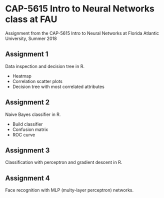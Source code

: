 # CAP-5615 Intro to Neural Networks class at FAU

Assignment from the CAP-5615 Intro to Neural Networks at Florida Atlantic University, Summer 2018

## Assignment 1

Data inspection and decision tree in R.

- Heatmap
- Correlation scatter plots
- Decision tree with most correlated attributes

## Assignment 2

Naive Bayes classifier in R.

- Build classifier
- Confusion matrix
- ROC curve

## Assignment 3

Classification with perceptron and gradient descent in R.

## Assignment 4

Face recognition with MLP (multy-layer perceptron) networks.


